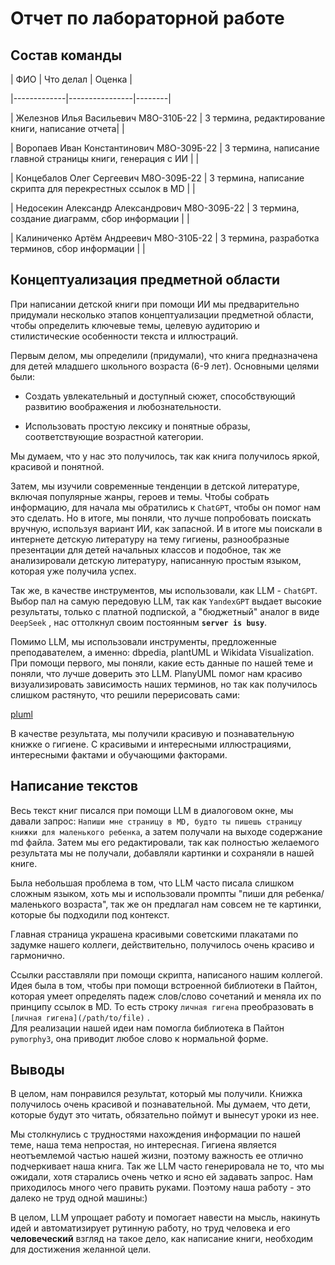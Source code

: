 
  
# Отчет по лабораторной работе

  

  

## Состав команды

  

  
  

| ФИО | Что делал | Оценка |

|-------------|----------------|--------|

| Железнов Илья Васильевич М8О-310Б-22 | 3 термина, редактирование книги, написание отчета| |

| Воропаев Иван Константинович М8О-309Б-22 | 3 термина, написание главной страницы книги, генерация с ИИ | |

| Концебалов Олег Сергеевич М8О-309Б-22 | 3 термина, написание скрипта для перекрестных ссылок в MD | |

| Недосекин Александр Александрович М8О-309Б-22 | 3 термина, создание диаграмм, сбор информации | |

| Калиниченко Артём Андреевич М8О-310Б-22 | 3 термина, разработка терминов, сбор информации | |

  

## Концептуализация предметной области

  

При написании детской книги при помощи ИИ мы предварительно придумали несколько этапов концептуализации предметной области, чтобы определить ключевые темы, целевую аудиторию и стилистические особенности текста и иллюстраций.

Первым делом, мы определили (придумали), что книга предназначена для детей младшего школьного возраста (6-9 лет). Основными целями были:

  

- Создать увлекательный и доступный сюжет, способствующий развитию воображения и любознательности.

- Использовать простую лексику и понятные образы, соответствующие возрастной категории.

  

Мы думаем, что у нас это получилось, так как книга получилось яркой, красивой и понятной.

  

Затем, мы изучили современные тенденции в детской литературе, включая популярные жанры, героев и темы. Чтобы собрать информацию, для начала мы обратились к `ChatGPT`, чтобы он помог нам это сделать. Но в итоге, мы поняли, что лучше попробовать поискать вручную, используя вариант ИИ, как запасной. И в итоге мы поискали в интернете детскую литературу на тему гигиены, разнообразные презентации для детей начальных классов и подобное, так же анализировали детскую литературу, написанную простым языком, которая уже получила успех.

  

Так же, в качестве инструментов, мы использовали, как LLM - `ChatGPT`. Выбор пал на самую передовую LLM, так как `YandexGPT` выдает высокие результаты, только с платной подпиской, а "бюджетный" аналог в виде `DeepSeek` , нас оттолкнул своим постоянным **`server is busy`**.

  

Помимо LLM, мы использовали инструменты, предложенные преподавателем, а именно: dbpedia, plantUML и Wikidata Visualization. При помощи первого, мы поняли, какие есть данные по нашей теме и поняли, что лучше доверить это LLM. PlanyUML помог нам красиво визуализировать зависимость наших терминов, но так как получилось слишком растянуто, что решили перерисовать сами:

[pluml](pluml.png)

  

В качестве результата, мы получили красивую и познавательную книжке о гигиене. С красивыми и интересными иллюстрациями, интересными фактами и обучающими факторами.

  

## Написание текстов

  

Весь текст книг писался при помощи LLM в диалоговом окне, мы давали запрос: `Напиши мне страницу в MD, будто ты пишешь страницу книжки для маленького ребенка`, а затем получали на выходе содержание md файла. Затем мы его редактировали, так как полностью желаемого результата мы не получали, добавляли картинки и сохраняли в нашей книге.

  

Была небольшая проблема в том, что LLM часто писала слишком сложным языком, хоть мы и использовали промпты "пиши для ребенка/маленького возраста", так же он предлагал нам совсем не те картинки, которые бы подходили под контекст.

  

Главная страница украшена красивыми советскими плакатами по задумке нашего коллеги, действительно, получилось очень красиво и гармонично.

  

Ссылки расставляли при помощи скрипта, написаного нашим коллегой. Идея была в том, чтобы при помощи встроенной библиотеки в Пайтон, которая умеет определять падеж слов/слово сочетаний и меняла их по принципу ссылок в MD. То есть строку `личная гигена` преобразовать в `[личная гигена](/path/to/file)` .  
Для реализации нашей идеи нам помогла библиотека в Пайтон `pymorphy3`, она приводит любое слово к нормальной форме. 

  

## Выводы

  

В целом, нам понравился результат, который мы получили. Книжка получилось очень красивой и познавательной. Мы думаем, что дети, которые будут это читать, обязательно поймут и вынесут уроки из нее.

  

Мы столкнулись с трудностями нахождения информации по нашей теме, наша тема непростая, но интересная. Гигиена является неотъемлемой частью нашей жизни, поэтому важность ее отлично подчеркивает наша книга. Так же LLM часто генерировала не то, что мы ожидали, хотя старались очень четко и ясно ей задавать запрос. Нам приходилось много чего править руками. Поэтому наша работу - это далеко не труд одной машины:)

  

В целом, LLM упрощает работу и помогает навести на мысль, накинуть идей и автоматизирует рутинную работу, но труд человека и его **человеческий** взгляд на такое дело, как написание книги, необходим для достижения желанной цели.